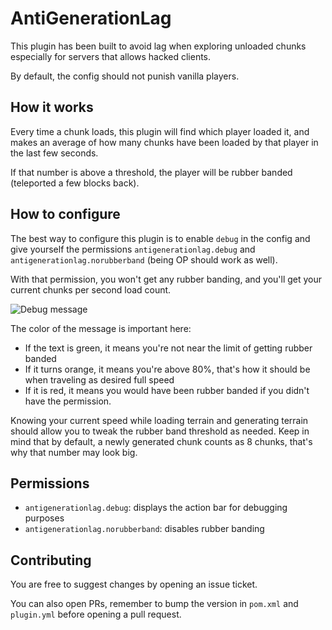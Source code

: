 # AntiGenerationLag

This plugin has been built to avoid lag when exploring unloaded chunks especially for servers that allows hacked clients.

By default, the config should not punish vanilla players.

## How it works

Every time a chunk loads, this plugin will find which player loaded it, and makes an average of how many chunks have been loaded by that player in the last few seconds.

If that number is above a threshold, the player will be rubber banded (teleported a few blocks back).

## How to configure

The best way to configure this plugin is to enable `debug` in the config and give yourself the permissions `antigenerationlag.debug` and `antigenerationlag.norubberband` (being OP should work as well).

With that permission, you won't get any rubber banding, and you'll get your current chunks per second load count.

![Debug message](https://user-images.githubusercontent.com/2182934/90948423-b4116200-e40c-11ea-8f0e-600890acf87e.png)

The color of the message is important here:

- If the text is green, it means you're not near the limit of getting rubber banded
- If it turns orange, it means you're above 80%, that's how it should be when traveling as desired full speed
- If it is red, it means you would have been rubber banded if you didn't have the permission.

Knowing your current speed while loading terrain and generating terrain should allow you to tweak the rubber band threshold as needed.
Keep in mind that by default, a newly generated chunk counts as 8 chunks, that's why that number may look big.

## Permissions

- `antigenerationlag.debug`: displays the action bar for debugging purposes
- `antigenerationlag.norubberband`: disables rubber banding

## Contributing

You are free to suggest changes by opening an issue ticket.

You can also open PRs, remember to bump the version in `pom.xml` and `plugin.yml` before opening a pull request.

